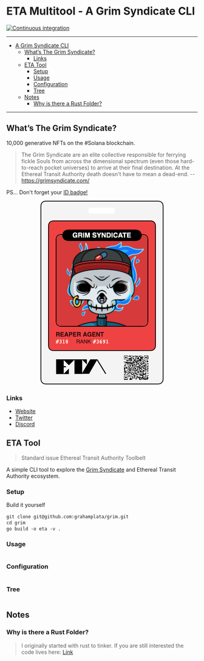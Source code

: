 # ETA Multitool - A Grim Syndicate CLI

[![Continuous integration](https://github.com/grahamplata/grim/actions/workflows/ci.yml/badge.svg?branch=master)](https://github.com/grahamplata/grim/actions/workflows/ci.yml)

---

- [A Grim Syndicate CLI](#a-grim-syndicate-cli)
  - [What’s The Grim Syndicate?](#whats-the-grim-syndicate)
    - [Links](#links)
  - [ETA Tool](#eta-tool)
    - [Setup](#setup)
    - [Usage](#usage)
    - [Configuration](#configuration)
    - [Tree](#tree)
  - [Notes](#notes)
    - [Why is there a Rust Folder?](#why-is-there-a-rust-folder)

---

## What’s The Grim Syndicate?

10,000 generative NFTs on the #Solana blockchain.

> The Grim Syndicate are an elite collective responsible for ferrying fickle Souls from across the dimensional spectrum (even those hard-to-reach pocket universes) to arrive at their final destination. At the Ethereal Transit Authority death doesn't have to mean a dead-end. -- https://grimsyndicate.com/

PS... Don't forget your [ID badge!](https://grimsyndicate.id/)

<p align="center">
  <img src="./docs/grim-318.jpg" />
</p>

### Links

- [Website](https://grimsyndicate.com/)
- [Twitter](https://twitter.com/Grim__Syndicate)
- [Discord](https://discord.gg/xeHPSUhUv7)

## ETA Tool

> Standard issue Ethereal Transit Authority Toolbelt

A simple CLI tool to explore the [Grim Syndicate](https://grimsyndicate.com/) and Ethereal Transit Authority ecosystem.

### Setup

Build it yourself

```shell
git clone git@github.com:grahamplata/grim.git
cd grim
go build -o eta -v .
```

### Usage

```bash

```

### Configuration

```bash

```

### Tree

```bash

```

## Notes

### Why is there a Rust Folder?

> I originally started with rust to tinker. If you are still interested the code lives here: [Link](./rust/README.md)

